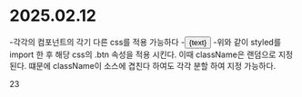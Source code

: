 # 2025.02.12
-각각의 컴포넌트의 각기 다른 css를 적용 가능하다
-<button className={styled.btn}>{text}</button>
-위와 같이 styled를 import 한 후 해당 css의 .btn 속성을 적용 시킨다.
 이때 className은 랜덤으로 지정 된다.
 떄문에 className이 소스에 겹친다 하여도 각각 분할 하여 지정 가능하다.


23
